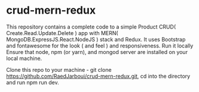 # crud-mern-redux
This repository contains a complete code to a simple Product CRUD( Create.Read.Update.Delete ) app with MERN( MongoDB.ExpressJS.React.NodeJS ) stack and Redux.
It uses Bootstrap and fontawesome for the look ( and feel ) and responsiveness.
Run it locally
Ensure that node, npm (or yarn), and mongod server are installed on your local machine.

Clone this repo to your machine - git clone https://github.com/RaedJarboui/crud-mern-redux.git, cd into the directory and run npm run dev.

